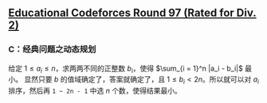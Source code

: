 ## [Educational Codeforces Round 97 (Rated for Div. 2)](https://codeforces.com/contest/1437/)

### C：经典问题之动态规划

给定 $1 \leq a_i \leq n$，求两两不同的正整数 $b_i$，使得 $\sum_{i = 1}^n |a_i - b_i|$ 最小。
显然只要 $b$ 的值域确定了，答案就确定了，且 $1 \leq b_i < 2n$。所以就可以对 $a_i$ 排序，然后再 `1 ~ 2n - 1` 中选 $n$ 个数，使得结果最小。
